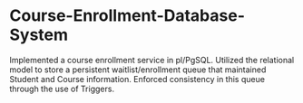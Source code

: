 # Course-Enrollment-Database-System
Implemented a course enrollment service in pl/PgSQL. Utilized the relational model to store a persistent waitlist/enrollment queue that maintained Student and Course information. Enforced consistency in this queue through the use of Triggers.
